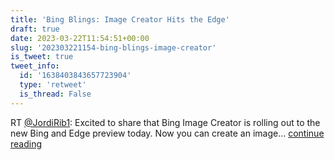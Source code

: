 ```yaml
---
title: 'Bing Blings: Image Creator Hits the Edge'
draft: true
date: 2023-03-22T11:54:51+00:00
slug: '202303221154-bing-blings-image-creator'
is_tweet: true
tweet_info:
  id: '1638403843657723904'
  type: 'retweet'
  is_thread: False
---
```




RT [@JordiRib1](https://x.com/JordiRib1): Excited to share that Bing Image Creator is rolling out to the new Bing and Edge preview today. Now you can create an image… [continue reading](https://x.com/sytelus/status/1638403843657723904)

